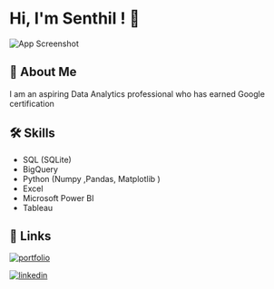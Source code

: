 
# Hi, I'm Senthil ! 👋




![App Screenshot](https://media.giphy.com/media/3oKIPEqDGUULpEU0aQ/giphy.gif)


## 🚀 About Me
I am an aspiring Data Analytics professional who has earned Google certification 


## 🛠 Skills
-  SQL (SQLite)
-  BigQuery
-  Python (Numpy ,Pandas, Matplotlib )
-  Excel 
-  Microsoft Power BI
-  Tableau

## 🔗 Links
[![portfolio](https://img.shields.io/badge/my_portfolio-000?style=for-the-badge&logo=ko-fi&logoColor=white)](https://www.datascienceportfol.io/Senthil)

[![linkedin](https://img.shields.io/badge/linkedin-0A66C2?style=for-the-badge&logo=linkedin&logoColor=white)](https://www.linkedin.com/in/senthilamuthan/)


